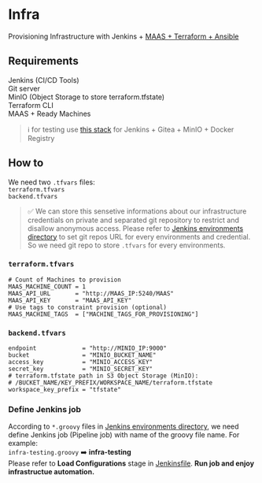 # Infra
Provisioning Infrastructure with Jenkins + [MAAS + Terraform + Ansible](https://github.com/ssbostan/maasta)

## Requirements
Jenkins (CI/CD Tools) <br>
Git server <br>
MinIO (Object Storage to store terraform.tfstate) <br>
Terraform CLI <br>
MAAS + Ready Machines <br>
> :information_source: for testing use [this stack](https://github.com/mshahmalaki/jenkins-stack.git) for Jenkins + Gitea + MinIO + Docker Registry

## How to
We need two `.tfvars` files: <br>
`terraform.tfvars` <br>
`backend.tfvars` <br>
> :white_check_mark: We can store this sensetive informations about our infrastructure credentials on private and separated git repository to restrict and disallow anonymous access. Please refer to [Jenkins environments directory](jenkins/env/) to set git repos URL for every environments and credential. So we need git repo to store `.tfvars` for every environments.

### `terraform.tfvars`
```
# Count of Machines to provision
MAAS_MACHINE_COUNT = 1
MAAS_API_URL       = "http://MAAS_IP:5240/MAAS"
MAAS_API_KEY       = "MAAS_API_KEY"
# Use tags to constraint provision (optional)
MAAS_MACHINE_TAGS  = ["MACHINE_TAGS_FOR_PROVISIONING"]
```

### `backend.tfvars`
```
endpoint             = "http://MINIO_IP:9000"
bucket               = "MINIO_BUCKET_NAME"
access_key           = "MINIO_ACCESS_KEY"
secret_key           = "MINIO_SECRET_KEY"
# terraform.tfstate path in S3 Object Storage (MinIO):  
# /BUCKET_NAME/KEY_PREFIX/WORKSPACE_NAME/terraform.tfstate
workspace_key_prefix = "tfstate"
```
### Define Jenkins job
According to `*.groovy` files in [Jenkins environments directory](jenkins/env/), we need define Jenkins job (Pipeline job) with name of the groovy file name. For example:<br>
`infra-testing.groovy` :arrow_right: **infra-testing** <br>
Please refer to **Load Configurations** stage in [Jenkinsfile](Jenkinsfile#L10-L27). **Run job and enjoy infrastructue automation.**